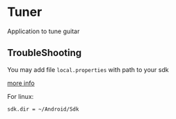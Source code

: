 # Tuner

Application to tune guitar

## TroubleShooting

You may add file `local.properties` with path to your sdk

[more info](https://stackoverflow.com/questions/27620262/sdk-location-not-found-define-location-with-sdk-dir-in-the-local-properties-fil)

For linux:
```txt
sdk.dir = ~/Android/Sdk
```